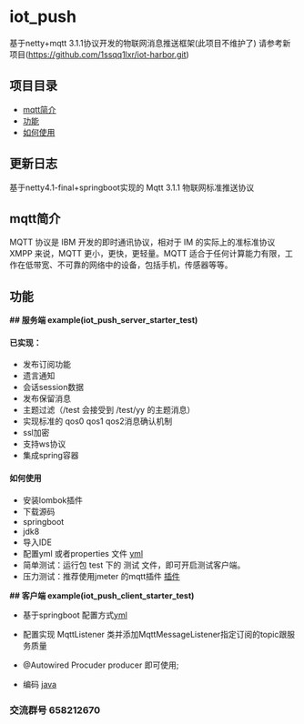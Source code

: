 # iot_push
基于netty+mqtt 3.1.1协议开发的物联网消息推送框架(此项目不维护了)
请参考新项目(https://github.com/1ssqq1lxr/iot-harbor.git)
 ## 项目目录
 * [mqtt简介](#1)
 * [功能](#2)
 * [如何使用](#3)
 ## 更新日志
 基于netty4.1-final+springboot实现的 Mqtt 3.1.1 物联网标准推送协议
 ## <a name="1">mqtt简介</a>
 MQTT 协议是 IBM 开发的即时通讯协议，相对于 IM 的实际上的准标准协议 XMPP 来说，MQTT 更小，更快，更轻量。MQTT 适合于任何计算能力有限，工作在低带宽、不可靠的网络中的设备，包括手机，传感器等等。
 ## <a name="2">功能</a>
 
 **## 服务端  example(iot_push_server_starter_test)**
 
 #### 已实现：
 * 发布订阅功能
 * 遗言通知
 * 会话session数据
 * 发布保留消息
 * 主题过滤（/test 会接受到 /test/yy 的主题消息）
 * 实现标准的 qos0 qos1 qos2消息确认机制
 * ssl加密
 * 支持ws协议
 * 集成spring容器
   
 
 #### <a name="3">如何使用</a>
  * 安装lombok插件  
  * 下载源码
  * springboot
  * jdk8
  * 导入IDE
  * 配置yml 或者properties 文件 [yml](https://github.com/1ssqq1lxr/iot_push/blob/master/iot_push_server_starter_test/src/main/resources/application.yml)  
  * 简单测试：运行包 test 下的 测试 文件，即可开启测试客户端。
  * 压力测试：推荐使用jmeter 的mqtt插件 [插件](https://github.com/tuanhiep/mqtt-jmeter)
 
  **## 客户端  example(iot_push_client_starter_test)**
  
  * 基于springboot 配置方式[yml](https://github.com/1ssqq1lxr/iot_push/blob/master/iot_push_client_starter_test/src/main/resources/application.yml)
  
  * 配置实现 MqttListener 类并添加MqttMessageListener指定订阅的topic跟服务质量
     
  * @Autowired Procuder producer 即可使用;
    
  * 编码 [java](https://github.com/1ssqq1lxr/iot_push/blob/master/iot_push_client_starter_test/src/main/java/com/lxr/iot/example/MqttMain.java)
    
 ### 交流群号 658212670

 

